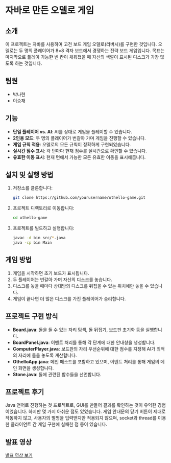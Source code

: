 
# 자바로 만든 오델로 게임

## 소개
이 프로젝트는 자바를 사용하여 고전 보드 게임 오델로(리버시)를 구현한 것입니다. 오델로는 두 명의 플레이어가 8×8 격자 보드에서 경쟁하는 전략 보드 게임입니다. 목표는 마지막으로 플레이 가능한 빈 칸이 채워졌을 때 자신의 색깔이 표시된 디스크가 가장 많도록 하는 것입니다.

## 팀원
- 박나현
- 이승재

## 기능
- **단일 플레이어 vs. AI**: AI를 상대로 게임을 플레이할 수 있습니다.
- **2인용 모드**: 두 명의 플레이어가 번갈아 가며 게임을 진행할 수 있습니다.
- **게임 규칙 적용**: 오델로의 모든 규칙이 정확하게 구현되었습니다.
- **실시간 점수 표시**: 각 턴마다 현재 점수를 실시간으로 확인할 수 있습니다.
- **유효한 이동 표시**: 현재 턴에서 가능한 모든 유효한 이동을 표시해줍니다.

## 설치 및 실행 방법
1. 저장소를 클론합니다:
    ```bash
    git clone https://github.com/yourusername/othello-game.git
    ```
2. 프로젝트 디렉토리로 이동합니다:
    ```bash
    cd othello-game
    ```
3. 프로젝트를 빌드하고 실행합니다:
    ```bash
    javac -d bin src/*.java
    java -cp bin Main
    ```

## 게임 방법
1. 게임을 시작하면 초기 보드가 표시됩니다.
2. 두 플레이어는 번갈아 가며 자신의 디스크를 놓습니다.
3. 디스크를 놓을 때마다 상대방의 디스크를 뒤집을 수 있는 위치에만 놓을 수 있습니다.
4. 게임이 끝나면 더 많은 디스크를 가진 플레이어가 승리합니다.

## 프로젝트 구현 방식
- **Board.java**: 돌을 둘 수 있는 자리 탐색, 돌 뒤집기, 보드판 초기화 등을 실행합니다.
- **BoardPanel.java**: 이벤트 처리를 통해 각 단계에 대한 안내창을 생성합니다.
- **ComputerPlayer.java**: 보드판의 자리 우선순위에 대한 점수를 지정해 AI가 최적의 자리에 돌을 놓도록 계산합니다.
- **OthelloApp.java**: 메인 메소드를 포함하고 있으며, 이벤트 처리를 통해 게임의 메인 화면을 생성합니다.
- **Stone.java**: 돌에 관련된 함수들을 선언합니다.

## 프로젝트 후기
Java 언어로 진행하는 첫 프로젝트로, GUI를 만들어 결과를 확인하는 것이 유익한 경험이었습니다. 하지만 몇 가지 아쉬운 점도 있었습니다. 게임 안내문의 닫기 버튼이 제대로 작동하지 않고, 사용자의 별명을 입력받지만 적용되지 않으며, socket과 thread를 이용한 클라이언트 간 게임 구현에 실패한 점 등이 있습니다. 

## 발표 영상
[발표 영상 보기](https://www.youtube.com/watch?v=i0AVsR4GVPo)
